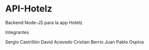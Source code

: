 # API-Hotelz
Backend Node-JS para la app Hotelz

Integrantes 

Sergio Castrillón
David Acevedo 
Cristian Berrio
Juan Pablo Ospina
